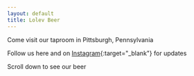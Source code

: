 ```yaml
---
layout: default
title: Lolev Beer
---
```

Come visit our taproom in Pittsburgh, Pennsylvania

Follow us here and on [Instagram](https://instagram.com/lolevbeer){:target="_blank"} for updates  

Scroll down to see our beer
